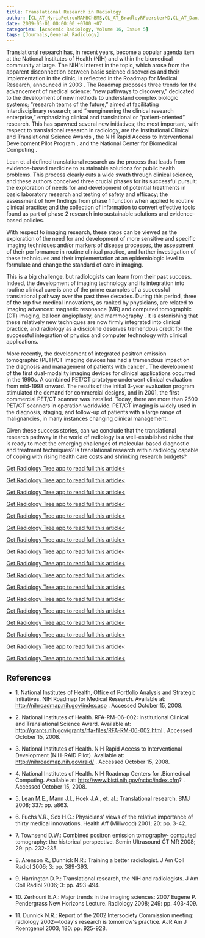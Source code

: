 ```yaml
---
title: Translational Research in Radiology
author: [CL_AT_MyriaPetrouMAMBChBMS,CL_AT_BradleyRFoersterMD,CL_AT_DanielSReichMDPhD]
date: 2009-05-01 00:00:00 +0700 +07
categories: [Academic Radiology, Volume 16, Issue 5]
tags: [Journals,General Radiology]
---
```

Translational research has, in recent years, become a popular agenda item at the National Institutes of Health (NIH) and within the biomedical community at large. The NIH's interest in the topic, which arose from the apparent disconnection between basic science discoveries and their implementation in the clinic, is reflected in the Roadmap for Medical Research, announced in 2003 . The Roadmap proposes three trends for the advancement of medical science: “new pathways to discovery,” dedicated to the development of new methods to understand complex biologic systems; “research teams of the future,” aimed at facilitating interdisciplinary research; and “reengineering the clinical research enterprise,” emphasizing clinical and translational or “patient-oriented” research. This has spawned several new initiatives; the most important, with respect to translational research in radiology, are the Institutional Clinical and Translational Science Awards , the NIH Rapid Access to Interventional Development Pilot Program , and the National Center for Biomedical Computing .

Lean et al defined translational research as the process that leads from evidence-based medicine to sustainable solutions for public health problems. This process clearly cuts a wide swath through clinical science, and these authors conceived three crucial phases for its successful pursuit: the exploration of needs for and development of potential treatments in basic laboratory research and testing of safety and efficacy; the assessment of how findings from phase 1 function when applied to routine clinical practice; and the collection of information to convert effective tools found as part of phase 2 research into sustainable solutions and evidence-based policies.

With respect to imaging research, these steps can be viewed as the exploration of the need for and development of more sensitive and specific imaging techniques and/or markers of disease processes, the assessment of their performance in routine clinical practice, and further investigation of these techniques and their implementation at an epidemiologic level to formulate and change the standard of care in imaging.

This is a big challenge, but radiologists can learn from their past success. Indeed, the development of imaging technology and its integration into routine clinical care is one of the prime examples of a successful translational pathway over the past three decades. During this period, three of the top five medical innovations, as ranked by physicians, are related to imaging advances: magnetic resonance (MR) and computed tomographic (CT) imaging, balloon angioplasty, and mammography . It is astonishing that these relatively new techniques are now firmly integrated into clinical practice, and radiology as a discipline deserves tremendous credit for the successful integration of physics and computer technology with clinical applications.

More recently, the development of integrated positron emission tomographic (PET)/CT imaging devices has had a tremendous impact on the diagnosis and management of patients with cancer . The development of the first dual-modality imaging devices for clinical applications occurred in the 1990s. A combined PET/CT prototype underwent clinical evaluation from mid-1998 onward. The results of the initial 3-year evaluation program stimulated the demand for commercial designs, and in 2001, the first commercial PET/CT scanner was installed. Today, there are more than 2500 PET/CT scanners in operation worldwide. PET/CT imaging is widely used in the diagnosis, staging, and follow-up of patients with a large range of malignancies, in many instances changing clinical management.

Given these success stories, can we conclude that the translational research pathway in the world of radiology is a well-established niche that is ready to meet the emerging challenges of molecular-based diagnostic and treatment techniques? Is translational research within radiology capable of coping with rising health care costs and shrinking research budgets?

[Get Radiology Tree app to read full this article<](https://clinicalpub.com/app)

[Get Radiology Tree app to read full this article<](https://clinicalpub.com/app)

[Get Radiology Tree app to read full this article<](https://clinicalpub.com/app)

[Get Radiology Tree app to read full this article<](https://clinicalpub.com/app)

[Get Radiology Tree app to read full this article<](https://clinicalpub.com/app)

[Get Radiology Tree app to read full this article<](https://clinicalpub.com/app)

[Get Radiology Tree app to read full this article<](https://clinicalpub.com/app)

[Get Radiology Tree app to read full this article<](https://clinicalpub.com/app)

[Get Radiology Tree app to read full this article<](https://clinicalpub.com/app)

[Get Radiology Tree app to read full this article<](https://clinicalpub.com/app)

[Get Radiology Tree app to read full this article<](https://clinicalpub.com/app)

[Get Radiology Tree app to read full this article<](https://clinicalpub.com/app)

[Get Radiology Tree app to read full this article<](https://clinicalpub.com/app)

[Get Radiology Tree app to read full this article<](https://clinicalpub.com/app)

[Get Radiology Tree app to read full this article<](https://clinicalpub.com/app)

[Get Radiology Tree app to read full this article<](https://clinicalpub.com/app)

[Get Radiology Tree app to read full this article<](https://clinicalpub.com/app)

## References

- 1\.  National Institutes of Health, Office of Portfolio Analysis and Strategic Initiatives. NIH Roadmap for Medical Research. Available at:  http://nihroadmap.nih.gov/index.asp  . Accessed October 15, 2008.


- 2\.  National Institutes of Health. RFA-RM-06-002: Institutional Clinical and Translational Science Award. Available at:  http://grants.nih.gov/grants/rfa-files/RFA-RM-06-002.html  . Accessed October 15, 2008.


- 3\.  National Institutes of Health. NIH Rapid Access to Interventional Development (NIH-RAID Pilot). Available at:  http://nihroadmap.nih.gov/raid/  . Accessed October 15, 2008.


- 4\.  National Institutes of Health. NIH Roadmap Centers for .Biomedical Computing. Available at:  http://www.bisti.nih.gov/ncbc/index.cfm?  . Accessed October 15, 2008.


- 5\. Lean M.E., Mann J.I., Hoek J.A., et. al.: Translational research. BMJ 2008; 337: pp. a863.


- 6\. Fuchs V.R., Sox H.C.: Physicians' views of the relative importance of thirty medical innovations. Health Aff (Millwood) 2001; 20: pp. 3-42.


- 7\. Townsend D.W.: Combined positron emission tomography- computed tomography: the historical perspective. Semin Ultrasound CT MR 2008; 29: pp. 232-235.


- 8\. Arenson R., Dunnick N.R.: Training a better radiologist. J Am Coll Radiol 2006; 3: pp. 389-393.


- 9\. Harrington D.P.: Translational research, the NIH and radiologists. J Am Coll Radiol 2006; 3: pp. 493-494.


- 10\. Zerhouni E.A.: Major trends in the imaging sciences: 2007 Eugene P. Pendergrass New Horizons Lecture. Radiology 2008; 249: pp. 403-409.


- 11\. Dunnick N.R.: Report of the 2002 Intersociety Commission meeting: radiology 2002—today's research is tomorrow's practice. AJR Am J Roentgenol 2003; 180: pp. 925-928.